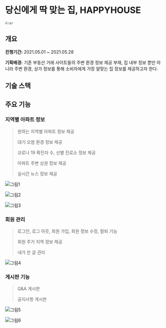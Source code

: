 # 당신에게 딱 맞는 집, HAPPYHOUSE

<img src="https://user-images.githubusercontent.com/80642154/120062086-336a4b00-c09b-11eb-9d31-fa7ac5502098.png" alt="그림7" style="zoom: 50%;" />

## 개요

**진행기간:** 2021.05.01 ~ 2021.05.28

**기획배경:** 기존 부동산 거래 사이트들의 주변 환경 정보 제공 부재, 집 내부 정보 뿐만 아니라 주변 환경, 상가 정보를 통해 소비자에게 가장 알맞는 집 정보를 제공하고자 한다.



## 기술 스택



## 주요 기능

### 지역별 아파트 정보

> 원하는 지역별 아파트 정보 제공
>
>  대기 오염 환경 정보 제공
>
> 코로나 19 확진자 수, 선별 진료소 정보 제공
>
> 아파트 주변 상권 정보 제공
>
> 실시간 뉴스 정보 제공

![그림1](https://user-images.githubusercontent.com/80642154/120061984-ad4e0480-c09a-11eb-8a80-dec20ea9e937.png)

![그림2](https://user-images.githubusercontent.com/80642154/120062093-35cca500-c09b-11eb-8b54-a3252c44660f.png)

![그림3](https://user-images.githubusercontent.com/80642154/120062090-35340e80-c09b-11eb-8ffc-a383bc2a88d2.png)



### 회원 관리

> 로그인, 로그 아웃, 회원 가입, 회원 정보 수정, 탈퇴 기능
>
> 회원 주거 지역 정보 제공
>
> 내가 쓴 글 관리

![그림4](https://user-images.githubusercontent.com/80642154/120062089-35340e80-c09b-11eb-9b24-463c31869b4c.png)



### 게시판 기능

> Q&A 게시판
>
> 공지사항 게시판

![그림5](https://user-images.githubusercontent.com/80642154/120062088-349b7800-c09b-11eb-9fd8-20ce34585e70.png)

![그림6](https://user-images.githubusercontent.com/80642154/120062087-349b7800-c09b-11eb-8955-50229f87f57b.png)







